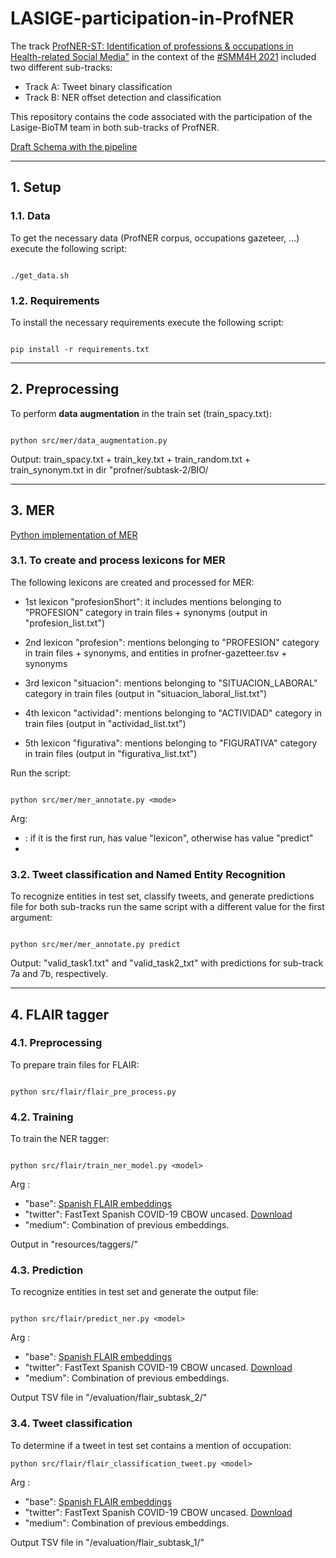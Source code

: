 # LASIGE-participation-in-ProfNER

The track [ProfNER-ST: Identification of professions \& occupations in Health-related Social Media"](https://temu.bsc.es/smm4h-spanish/) in the context of the [\#SMM4H 2021](https://healthlanguageprocessing.org/smm4h-shared-task-2021/) included two different sub-tracks:

- Track A: Tweet binary classification
- Track B: NER offset detection and classification

This repository contains the code associated with the participation of the Lasige-BioTM team in both sub-tracks of ProfNER.

[Draft Schema with the pipeline](https://docs.google.com/presentation/d/1uQNmCLS-81W1j-xsnzrp4NjSLi2iVUu3JFMFtdpmCVU/edit?usp=sharing)

-------------------------------------------------------------------------------------------------------------------
## 1. Setup

### 1.1. Data

To get the necessary data (ProfNER corpus, occupations gazeteer, ...) execute the following script:

```

./get_data.sh

```

### 1.2. Requirements

To install the necessary requirements execute the following script:

```

pip install -r requirements.txt

```

-------------------------------------------------------------------------------------------------------------------

## 2. Preprocessing

To perform **data augmentation** in the train set (train_spacy.txt):

```

python src/mer/data_augmentation.py

```

Output: train_spacy.txt + train_key.txt + train_random.txt + train_synonym.txt in dir "profner/subtask-2/BIO/

-------------------------------------------------------------------------------------------------------------------

## 3. MER

[Python implementation of MER](https://pypi.org/project/merpy/)

### 3.1. To create and process lexicons for MER

The following lexicons are created and processed for MER: 

- 1st lexicon "profesionShort": it includes mentions belonging to "PROFESION" category in train files + synonyms (output in "profesion_list.txt")

- 2nd lexicon "profesion": mentions belonging to "PROFESION" category in train files + synonyms, and entities in profner-gazetteer.tsv + synonyms 

- 3rd lexicon "situacion": mentions belonging to "SITUACION_LABORAL" category in train files (output in "situacion_laboral_list.txt")

- 4th lexicon "actividad": mentions belonging to "ACTIVIDAD" category in train files (output in "actividad_list.txt")

- 5th lexicon "figurativa": mentions belonging to "FIGURATIVA" category in train files (output in "figurativa_list.txt")

Run the script:

```

python src/mer/mer_annotate.py <mode>

```

Arg:
- <mode>: if it is the first run, has value "lexicon", otherwise has value "predict"
- 
### 3.2. Tweet classification and Named Entity Recognition

To recognize entities in test set, classify tweets, and generate predictions file for both sub-tracks run the same script with a different value for the first argument:

```

python src/mer/mer_annotate.py predict

```

Output: "valid_task1.txt" and "valid_task2_txt" with predictions for sub-track 7a and 7b, respectively.

-------------------------------------------------------------------------------------------------------------------

## 4. FLAIR tagger

### 4.1. Preprocessing

To prepare train files for FLAIR:

```

python src/flair/flair_pre_process.py 

```

### 4.2. Training

To train the NER tagger:

```

python src/flair/train_ner_model.py <model>

```

Arg <model>:
- "base": [Spanish FLAIR embeddings](https://github.com/flairNLP/flair/blob/master/resources/docs/embeddings/FLAIR_EMBEDDINGS.md)
- "twitter": FastText Spanish COVID-19 CBOW uncased. [Download](https://zenodo.org/record/4449930#.YC_gturLdak)
- "medium": Combination of previous embeddings.

Output in "resources/taggers/<model>"

### 4.3. Prediction
To recognize entities in test set and generate the output file:

```

python src/flair/predict_ner.py <model>

```

Arg <model>:
- "base": [Spanish FLAIR embeddings](https://github.com/flairNLP/flair/blob/master/resources/docs/embeddings/FLAIR_EMBEDDINGS.md)
- "twitter": FastText Spanish COVID-19 CBOW uncased. [Download](https://zenodo.org/record/4449930#.YC_gturLdak)
- "medium": Combination of previous embeddings.

Output TSV file in "/evaluation/flair_subtask_2/<model>"
	
### 3.4. Tweet classification
To determine if a tweet in test set contains a mention of occupation:

```
python src/flair/flair_classification_tweet.py <model>

```
Arg <model>:
- "base": [Spanish FLAIR embeddings](https://github.com/flairNLP/flair/blob/master/resources/docs/embeddings/FLAIR_EMBEDDINGS.md)
- "twitter": FastText Spanish COVID-19 CBOW uncased. [Download](https://zenodo.org/record/4449930#.YC_gturLdak)
- "medium": Combination of previous embeddings.

Output TSV file in "/evaluation/flair_subtask_1/<model>"


	

